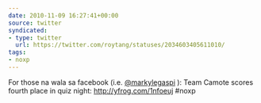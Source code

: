 ```yaml
---
date: 2010-11-09 16:27:41+00:00
source: twitter
syndicated:
- type: twitter
  url: https://twitter.com/roytang/statuses/2034603405611010/
tags:
- noxp
---
```


For those na wala sa facebook (i.e. [@markylegaspi](https://twitter.com/markylegaspi/) ): Team Camote scores fourth place in quiz night: http://yfrog.com/1nfoeuj  #noxp